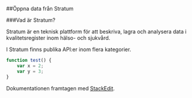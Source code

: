 ##Öppna data från Stratum

###Vad är Stratum?

Stratum är en teknisk plattform för att beskriva, lagra och analysera data i kvalitetsregister inom hälso- och sjukvård.

I Stratum finns publika API:er inom flera kategorier. 

```javascript
function test() {
	var x = 2;
	var y = 3;
}
```

Dokumentationen framtagen med [<i class="icon-provider-stackedit"></i> StackEdit](https://stackedit.io/).
